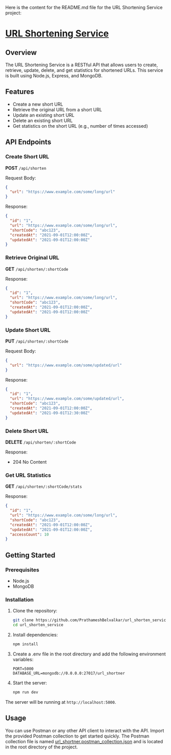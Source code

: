 Here is the content for the README.md file for the URL Shortening Service project:

# [URL Shortening Service](https://roadmap.sh/projects/url-shortening-service)

## Overview

The URL Shortening Service is a RESTful API that allows users to create, retrieve, update, delete, and get statistics for shortened URLs. This service is built using Node.js, Express, and MongoDB.

## Features

- Create a new short URL
- Retrieve the original URL from a short URL
- Update an existing short URL
- Delete an existing short URL
- Get statistics on the short URL (e.g., number of times accessed)

## API Endpoints

### Create Short URL

**POST** `/api/shorten`

Request Body:

```json
{
  "url": "https://www.example.com/some/long/url"
}
```

Response:

```json
{
  "id": "1",
  "url": "https://www.example.com/some/long/url",
  "shortCode": "abc123",
  "createdAt": "2021-09-01T12:00:00Z",
  "updatedAt": "2021-09-01T12:00:00Z"
}
```

### Retrieve Original URL

**GET** `/api/shorten/:shortCode`

Response:

```json
{
  "id": "1",
  "url": "https://www.example.com/some/long/url",
  "shortCode": "abc123",
  "createdAt": "2021-09-01T12:00:00Z",
  "updatedAt": "2021-09-01T12:00:00Z"
}
```

### Update Short URL

**PUT** `/api/shorten/:shortCode`

Request Body:

```json
{
  "url": "https://www.example.com/some/updated/url"
}
```

Response:

```json
{
  "id": "1",
  "url": "https://www.example.com/some/updated/url",
  "shortCode": "abc123",
  "createdAt": "2021-09-01T12:00:00Z",
  "updatedAt": "2021-09-01T12:30:00Z"
}
```

### Delete Short URL

**DELETE** `/api/shorten/:shortCode`

Response:

- 204 No Content

### Get URL Statistics

**GET** `/api/shorten/:shortCode/stats`

Response:

```json
{
  "id": "1",
  "url": "https://www.example.com/some/long/url",
  "shortCode": "abc123",
  "createdAt": "2021-09-01T12:00:00Z",
  "updatedAt": "2021-09-01T12:00:00Z",
  "accessCount": 10
}
```

## Getting Started

### Prerequisites

- Node.js
- MongoDB

### Installation

1. Clone the repository:

   ```sh
   git clone https://github.com/PrathameshBelvalkar/url_shorten_service.git
   cd url_shorten_service
   ```

2. Install dependencies:

   ```sh
   npm install
   ```

3. Create a .env file in the root directory and add the following environment variables:

   ```env
   PORT=5000
   DATABASE_URL=mongodb://0.0.0.0:27017/url_shortner
   ```

4. Start the server:
   ```sh
   npm run dev
   ```

The server will be running at `http://localhost:5000`.

## Usage

You can use Postman or any other API client to interact with the API. Import the provided Postman collection to get started quickly. The Postman collection file is named [url_shortner.postman_collection.json](./url_shortner.postman_collection.json) and is located in the root directory of the project.
